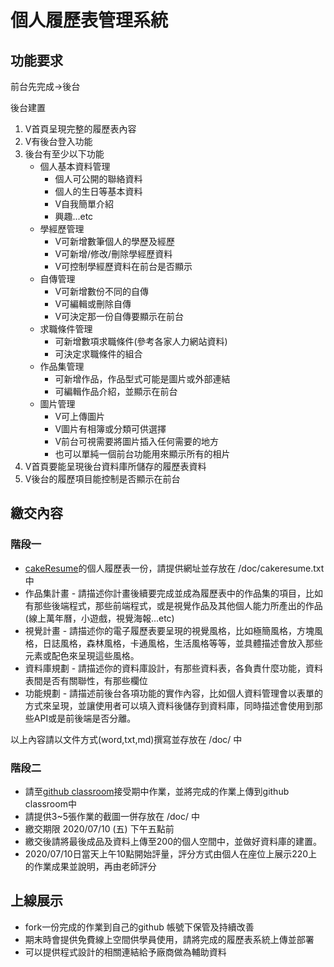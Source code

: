 # 個人履歷表管理系統
## 功能要求
前台先完成->後台

後台建置

1. V首頁呈現完整的履歷表內容
2. V有後台登入功能
3. 後台有至少以下功能
   * 個人基本資料管理
     * 個人可公開的聯絡資料
     * 個人的生日等基本資料
     * V自我簡單介紹
     * 興趣...etc
   * 學經歷管理
     * V可新增數筆個人的學歷及經歷
     * V可新增/修改/刪除學經歷資料
     * V可控制學經歷資料在前台是否顯示
   * 自傳管理
     * V可新增數份不同的自傳
     * V可編輯或刪除自傳
     * V可決定那一份自傳要顯示在前台
   * 求職條件管理
     * 可新增數項求職條件(參考各家人力網站資料)
     * 可決定求職條件的組合
   * 作品集管理
     * 可新增作品，作品型式可能是圖片或外部連結
     * 可編輯作品介紹，並顯示在前台
   * 圖片管理
     * V可上傳圖片
     * V圖片有相簿或分類可供選擇
     * V前台可視需要將圖片插入任何需要的地方
     * 也可以單純一個前台功能用來顯示所有的相片
4. V首頁要能呈現後台資料庫所儲存的履歷表資料
5. V後台的履歷項目能控制是否顯示在前台

## 繳交內容
### 階段一
* [cakeResume](https://www.cakeresume.com/)的個人履歷表一份，請提供網址並存放在 /doc/cakeresume.txt中
* 作品集計畫 - 請描述你計畫後續要完成並成為履歷表中的作品集的項目，比如有那些後端程式，那些前端程式，或是視覺作品及其他個人能力所產出的作品(線上萬年曆，小遊戲，視覺海報...etc)
* 視覺計畫 - 請描述你的電子履歷表要呈現的視覺風格，比如極簡風格，方塊風格，日誌風格，森林風格，卡通風格，生活風格等等，並具體描述會放入那些元素或配色來呈現這些風格。
* 資料庫規劃 - 請描述你的資料庫設計，有那些資料表，各負責什麼功能，資料表間是否有關聯性，有那些欄位
* 功能規劃 - 請描述前後台各項功能的實作內容，比如個人資料管理會以表單的方式來呈現，並讓使用者可以填入資料後儲存到資料庫，同時描述會使用到那些API或是前後端是否分離。

以上內容請以文件方式(word,txt,md)撰寫並存放在 /doc/ 中

### 階段二
* 請至[github classroom](https://classroom.github.com/a/tuM7KfzP)接受期中作業，並將完成的作業上傳到github classroom中
* 請提供3~5張作業的截圖一併存放在 /doc/ 中
* 繳交期限 2020/07/10 (五) 下午五點前
* 繳交後請將最後成品及資料上傳至200的個人空間中，並做好資料庫的建置。
* 2020/07/10日當天上午10點開始評量，評分方式由個人在座位上展示220上的作業成果並說明，再由老師評分

## 上線展示
* fork一份完成的作業到自己的github 帳號下保管及持續改善
* 期末時會提供免費線上空間供學員使用，請將完成的履歷表系統上傳並部署
* 可以提供程式設計的相關連結給予廠商做為輔助資料
